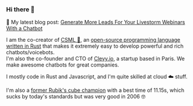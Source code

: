 ### Hi there 👋

📌 My latest blog post: [Generate More Leads For Your Livestorm Webinars With a Chatbot](https://blog.csml.dev/generate-more-leads-for-your-livestorm-webinars-with-a-chatbot/)

I am the co-creator of [CSML 🦜](https://csml.dev), an [open-source programming language written in Rust](https://github.com/CSML-by-Clevy/csml-engine) that makes it extremely easy to develop powerful and rich chatbots/voicebots.  
I'm also the co-founder and CTO of [Clevy.io](https://www.clevy.io), a startup based in Paris. We make awesome chatbots for great companies.

I mostly code in Rust and Javascript, and I'm quite skilled at cloud ☁️  stuff.

I'm also a [former Rubik's cube champion](https://www.worldcubeassociation.org/persons/2004SECH01) with a best time of 11.15s, which sucks by today's standards but was very good in 2006 🤓
